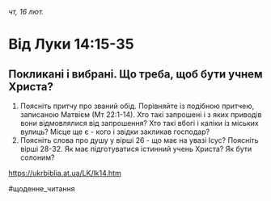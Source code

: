 
_чт, 16 лют._

# Від Луки 14:15-35

## Покликані і вибрані. Що треба, щоб бути учнем Христа?
1. Поясніть притчу про званий обід. Порівняйте із подібною притчею, записаною Матвієм (Мт 22:1-14). Хто такі запрошені і з яких приводів вони відмовлялися від запрошення? Хто такі вбогі і каліки із міських вулиць? Місце ще є - кого і звідки закликав господар?
2. Поясніть слова про душу у вірші 26 - що має на увазі Ісус? Поясніть вірші 28-32. Як має підготуватися істинний учень Христа? Як бути солоним?

https://ukrbiblia.at.ua/LK/lk14.htm

#щоденне_читання
